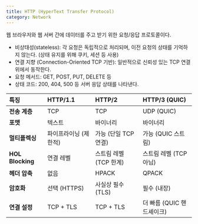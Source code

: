 ```yaml
---
title: HTTP (HyperText Transfer Protocol)
category: Network
---
```

웹 브라우저와 웹 서버 간에 데이터를 주고 받기 위한 요청/응답 프로토콜이다. 
- 비상태성(stateless): 각 요청은 독립적으로 처리되며, 이전 요청의 상태를 기억하지 않는다. (상태 유지를 위해 쿠키, 세션 등 사용)
- 연결 지향 (Connection-Oriented  TCP 기반): 일반적으로 신뢰성 있는 TCP 연결 위에서 동작한다. 
- 요청 메서드: GET, POST, PUT, DELETE 등
- 상태 코드: 200, 404, 500 등 서버 응답 상태를 나타낸다. 

| 특징               | HTTP/1.1     | HTTP/2          | HTTP/3 (QUIC)     |
| :--------------- | :----------- | :-------------- | :---------------- |
| **전송 계층**        | TCP          | TCP             | UDP (QUIC)        |
| **포맷**           | 텍스트          | 바이너리            | 바이너리              |
| **멀티플렉싱**        | 파이프라이닝 (제한적) | 가능 (단일 TCP 연결)  | 가능 (QUIC 스트림)     |
| **HOL Blocking** | 연결 레벨        | 스트림 레벨 (TCP 한계) | 스트림 레벨 (TCP 아님)   |
| **헤더 압축**        | 없음           | HPACK           | QPACK             |
| **암호화**          | 선택 (HTTPS)   | 사실상 필수 (TLS)    | 필수 (내장)           |
| **연결 설정**        | TCP + TLS    | TCP + TLS       | 더 빠름 (QUIC 핸드셰이크) |
